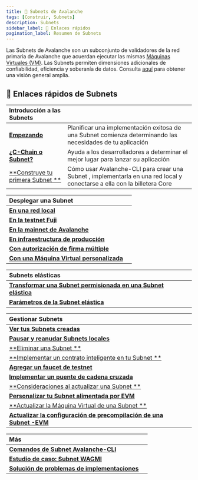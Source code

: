 ```yaml
---
title: 🔺 Subnets de Avalanche
tags: [Construir, Subnets]
description: Subnets
sidebar_label: 🔗 Enlaces rápidos
pagination_label: Resumen de Subnets
---
```


Las Subnets de Avalanche son un subconjunto de validadores de la red primaria de Avalanche que acuerdan ejecutar las mismas [Máquinas Virtuales (VM)](/learn/avalanche/virtual-machines.md). Las Subnets permiten dimensiones adicionales de confiabilidad, eficiencia y soberanía de datos. Consulta [aquí](/learn/avalanche/subnets-overview.md) para obtener una visión general amplia.

## 🔗 Enlaces rápidos de Subnets

| Introducción a las Subnets                                        |                                                                                                                          |
| :---------------------------------------------------------------- | :----------------------------------------------------------------------------------------------------------------------- |
| [**Empezando**](/build/subnet/getting-started.md)                 | Planificar una implementación exitosa de una Subnet comienza determinando las necesidades de tu aplicación               |
| [**¿C-Chain o Subnet?**](/build/subnet/c-chain-vs-subnet.md)      | Ayuda a los desarrolladores a determinar el mejor lugar para lanzar su aplicación                                        |
| [**Construye tu primera Subnet **](/build/subnet/hello-subnet.md) | Cómo usar Avalanche-CLI para crear una Subnet , implementarla en una red local y conectarse a ella con la billetera Core |

| Desplegar una Subnet                                                                  |     |
| :------------------------------------------------------------------------------------ | --- |
| [**En una red local**](/build/subnet/deploy/local-subnet.md)                          |
| [**En la testnet Fuji**](/build/subnet/deploy/fuji-testnet-subnet.md)                 |
| [**En la mainnet de Avalanche**](/build/subnet/deploy/mainnet-subnet.md)              |
| [**En infraestructura de producción**](/build/subnet/deploy/on-prod-infra.md)         |
| [**Con autorización de firma múltiple**](/build/subnet/deploy/multisig-auth.md)       |
| [**Con una Máquina Virtual personalizada**](/build/subnet/deploy/custom-vm-subnet.md) |

| Subnets elásticas                                                                                                      |     |
| :--------------------------------------------------------------------------------------------------------------------- | --- |
| [**Transformar una Subnet permisionada en una Subnet elástica**](/build/subnet/elastic/transform-to-elastic-subnet.md) |
| [**Parámetros de la Subnet elástica**](/build/subnet/elastic/elastic-parameters.md)                                    |

| Gestionar Subnets                                                                                                   |     |
| :------------------------------------------------------------------------------------------------------------------ | --- |
| [**Ver tus Subnets creadas**](/build/subnet/maintain/view-subnets.md)                                               |
| [**Pausar y reanudar Subnets locales**](/build/subnet/maintain/pause-resume-subnet.md)                              |
| [**Eliminar una Subnet **](/build/subnet/maintain/delete-subnet.md)                                                 |
| [**Implementar un contrato inteligente en tu Subnet **](/build/subnet/utility/deploy-smart-contract-to-subnet.md)   |
| [**Agregar un faucet de testnet**](/build/subnet/utility/avalanche-subnet-faucet.md)                                |
| [**Implementar un puente de cadena cruzada**](/build/subnet/utility/cross-chain-evm-bridge.md)                      |     |
| [**Consideraciones al actualizar una Subnet **](/build/subnet/upgrade/considerations-subnet-upgrade.md)             |
| [**Personalizar tu Subnet alimentada por EVM**](/build/subnet/upgrade/customize-a-subnet.md)                        |
| [**Actualizar la Máquina Virtual de una Subnet **](/build/subnet/upgrade/upgrade-subnet-vm.md)                      |
| [**Actualizar la configuración de precompilación de una Subnet -EVM**](/build/subnet/upgrade/upgrade-precompile.md) |

| Más                                                                                       |     |
| :---------------------------------------------------------------------------------------- | --- |
| [**Comandos de Subnet Avalanche-CLI**](/tooling/avalanche-cli.md)                         |
| [**Estudio de caso: Subnet WAGMI**](build/subnet/info/wagmi.md)                           |
| [**Solución de problemas de implementaciones**](build/subnet/info/troubleshoot-subnet.md) |
